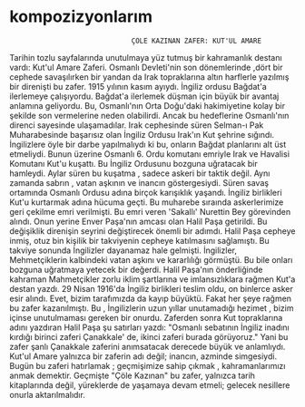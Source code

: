 # kompozizyonlarım



                                  ÇÖLE KAZINAN ZAFER: KUT­'UL AMARE

Tarihin tozlu sayfalarında unutulmaya yüz tutmuş bir kahramanlık destanı vardı: Kut'ul Amare Zaferi. Osmanlı Devleti'nin son dönemlerinde ,dört bir cephede savaşılırken bir yandan da Irak topraklarına altın harflerle yazılmış bir direnişti bu zafer.
1915 yılının kasım ayıydı. İngiliz ordusu Bağdat'a ilerlemeye çalışıyordu. Bağdat'a ilerlemek düşman için büyük bir avantaj anlamına geliyordu. Bu,  Osmanlı'nın Orta Doğu'daki hakimiyetine kolay bir şekilde son vermelerine neden olabilirdi. Ancak bu hedeflerine Osmanlı'nın direnci sayesinde ulaşamadılar. Irak cephesinde süren Selman-ı Pak Muharabesinde başarısız olan İngiliz Ordusu Irak'ın Kut şehrine sığındı. İngilizlere öyle bir darbe yapılmalıydı ki bu, onların Bağdat planlarını alt üst etmeliydi. Bunun üzerine Osmanlı 6. Ordu komutanı emriyle Irak ve Havalisi Komutanı Kut'u kuşattı. Bu İngiliz Ordusunu bozguna uğratacak bir hamleydi.
Aylar süren bu kuşatma , sadece askeri  bir taktik değil. Aynı zamanda sabrın , vatan aşkının ve inancın göstergesiydi. Süren savaş ortamında Osmanlı Ordusu adına birçok karışıklık yaşandı.  İngiliz birlikleri Kut'u kurtarmak adına hücuma geçti. Bu muharebe sıraında askerlerimize geri çekilme emri verilmişti. Bu emri veren 'Sakallı'  Nurettin Bey görevinden alındı. Onun yerine Enver Paşa'nın amcası olan Halil Paşa getirildi. Bu değişiklik direnişin seyrini değiştirecek önemli bir adımdı. Halil Paşa cepheye inmiş, otuz bin kişilik bir takviyenin cepheye katılmasını sağlamıştı. Bu takviye sonunda İngilizler dayanamaz hale gelmişti. İngilizler, Mehmetçiklerin kalbindeki vatan aşkını ve kararlılığı görmüştü. Bu bile onları bozguna uğratmaya yetecek bir değerdi. Halil Paşa'nın önderliğinde kahraman Mahmetçikler zorlu iklim şartlarına ve imlansızlıklara rağmen Kut'a destan yazdı. 29 Nisan 1916'da İngiliz birlikleri teslim oldu, on binlerce asker esir alındı. Evet, bizim tarafımızda da kayıp büyüktü. Fakat her şeye rağmen bu zafer kazanılmıştı. Bu , İngilizlerin uzun yıllar unutamadığı hezimet , bizim içinse unutulmaması gereken bir onurdu. Zaferden sonra Kut topraklarına adını yazdıran Halil Paşa şu satırları yazdı: "Osmanlı sebatının İngiliz inadını kırdığı birinci zaferi Çanakkale' de, ikinci zaferi burada görüyoruz." Yani bu zafer şanlı Çanakkale zaferini anımsatacak derecede büyük ve anlamlıydı. 
Kut'ul Amare yalnızca bir zaferin adı değil; inancın, azminde simgesiydi. Bugün bu zaferi hatırlamak ; geçmişimize sahip çıkmak , kahramanlarımızı anmak demektir. Geçmişte "Çöle Kazınan" bu zafer, yalnızca tarih kitaplarında değil, yüreklerde de yaşamaya devam etmeli; gelecek nesillere onurla aktarılmalıdır.
